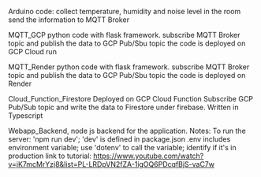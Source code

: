 Arduino code:
collect temperature, humidity and noise level in the room
send the information to MQTT Broker

MQTT_GCP
python code with flask framework.
subscribe MQTT Broker topic and publish the data to GCP Pub/Sbu topic
the code is deployed on GCP Cloud run

MQTT_Render
python code with flask framework.
subscribe MQTT Broker topic and publish the data to GCP Pub/Sbu topic
the code is deployed on Render

Cloud_Function_Firestore
Deployed on GCP Cloud Function
Subscribe GCP Pub/Sub topic and write the data to Firestore under firebase.
Written in Typescript

Webapp_Backend, node js backend for the application.
Notes:
To run the server: 'npm run dev'; 'dev' is defined in package.json
.env includes environment variable; use 'dotenv' to call the variable; identify if it's in production
link to tutorial: https://www.youtube.com/watch?v=jK7mcMrYzj8&list=PL-LRDpVN2fZA-1igOQ6PDcqfBjS-vaC7w
